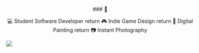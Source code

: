 <p align=center>### 💫</p>

<p align=center> 💻 Student Software Developer  return
🎮 Indie Game Design  return
🎨 Digital Painting  return
📷 Instant Photography </p>



  <img align=center src="https://storage.googleapis.com/gweb-uniblog-publish-prod/original_images/Dino_non-birthday_version.gif"/>


<!--
**gracemanzon/gracemanzon** is a ✨ _special_ ✨ repository because its `README.md` (this file) appears on your GitHub profile.

Here are some ideas to get you started:

- 🔭 I’m currently working on ...
- 🌱 I’m currently learning ...
- 👯 I’m looking to collaborate on ...
- 🤔 I’m looking for help with ...
- 💬 Ask me about ...
- 📫 How to reach me: ...
- 😄 Pronouns: ...
- ⚡ Fun fact: ...
-->

